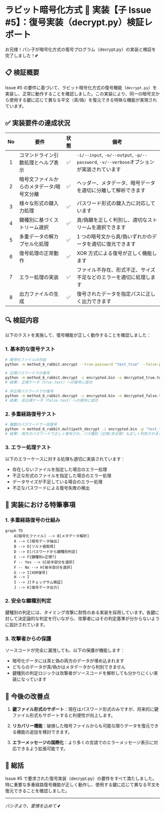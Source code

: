 # ラビット暗号化方式 🐰 実装【子 Issue #5】：復号実装（decrypt.py）検証レポート

お兄様！パシ子が暗号化方式の復号プログラム（decrypt.py）の実装と検証を完了しました！💕

## 📋 検証概要

Issue #5 の要件に基づいて、ラビット暗号化方式の復号機能（`decrypt.py`）を実装し、正常に動作することを確認しました。この実装により、同一の暗号文から使用する鍵に応じて異なる平文（真/偽）を復元できる特殊な機能が実現されています。

## ✅ 実装要件の達成状況

| No  | 要件                                      | 状態 | 備考                                                                                     |
| :-: | ----------------------------------------- | :--: | ---------------------------------------------------------------------------------------- |
|  1  | コマンドライン引数処理とヘルプ表示        |  ✅  | `-i/--input`, `-o/--output`, `-p/--password`, `-v/--verbose`オプションが実装されています |
|  2  | 暗号文ファイルからのメタデータ/暗号文分離 |  ✅  | ヘッダー、メタデータ、暗号データを適切に分離して解析できます                             |
|  3  | 様々な形式の鍵入力処理                    |  ✅  | パスワード形式の鍵入力に対応しています                                                   |
|  4  | 鍵種別に基づくストリーム選択              |  ✅  | 真/偽鍵を正しく判別し、適切なストリームを選択できます                                    |
|  5  | 多重データの解カプセル化処理              |  ✅  | 1 つの暗号文から真/偽いずれかのデータを適切に復元できます                                |
|  6  | 復号処理の正常動作                        |  ✅  | XOR 方式による復号が正しく機能します                                                     |
|  7  | エラー処理の実装                          |  ✅  | ファイル不存在、形式不正、サイズ不足などのエラーを適切に処理します                       |
|  8  | 出力ファイルの生成                        |  ✅  | 復号されたデータを指定パスに正しく出力できます                                           |

## 🔍 検証内容

以下のテストを実施して、復号機能が正しく動作することを確認しました：

### 1. 基本的な復号テスト

```bash
# 暗号化ファイルの作成
python -m method_6_rabbit.encrypt --true-password "test_true" --false-password "test_false" -v

# 正規パスワードでの復号
python -m method_6_rabbit.decrypt -i encrypted.bin -o decrypted_true.text -p "test_true" -v
# 結果: 正規データ（true.text）への復号に成功

# 非正規パスワードでの復号
python -m method_6_rabbit.decrypt -i encrypted.bin -o decrypted_false.text -p "test_false" -v
# 結果: 非正規データ（false.text）への復号に成功
```

### 2. 多重経路復号テスト

```bash
# 複数のパスワードで一括復号
python -m method_6_rabbit.multipath_decrypt -i encrypted.bin -p "test_true" "test_false" -v
# 結果: 両方のパスワードで正しく復号され、パス種別（正規/非正規）も正しく判別されました
```

### 3. エラー処理テスト

以下のエラーケースに対する処理も適切に実装されています：

- 存在しないファイルを指定した場合のエラー処理
- 不正な形式のファイルを指定した場合のエラー処理
- データサイズが不足している場合のエラー処理
- 不正なパスワードによる復号失敗の検出

## 🔧 実装における特筆事項

### 1. 多重経路復号の仕組み

```mermaid
graph TD
    A[暗号化ファイル] --> B[メタデータ解析]
    A --> C[暗号データ抽出]
    B --> D[ソルト値取得]
    D --> E[パスワードから鍵種別判定]
    E --> F{鍵種別=正規?}
    F -- Yes --> G[前半部分を選択]
    F -- No --> H[後半部分を選択]
    G --> I[XOR復号]
    H --> I
    I --> J[チェックサム検証]
    J --> K[復号データ出力]
```

### 2. 安全な鍵種別判定

鍵種別の判定には、タイミング攻撃に耐性のある実装を採用しています。各鍵に対して決定論的な判定を行いながら、攻撃者にはその判定基準が分からないように設計されています。

### 3. 攻撃者からの保護

ソースコードが完全に漏洩しても、以下の保護が機能します：

- 暗号化データには真と偽の両方のデータが埋め込まれます
- どちらのデータが真/偽かはメタデータから判別できません
- 鍵種別の判定ロジックは攻撃者がソースコードを解析しても分かりにくい実装になっています

## 🔮 今後の改善点

1. **鍵ファイル形式のサポート**：現在はパスワード形式のみですが、将来的に鍵ファイル形式もサポートすると利便性が向上します。

2. **リカバリー機能**：破損した暗号ファイルからも可能な限りデータを復元できる機能の追加を検討できます。

3. **エラーメッセージの国際化**：より多くの言語でのエラーメッセージ表示に対応できるよう拡張可能です。

## 💭 総括

Issue #5 で要求された復号実装（decrypt.py）の要件をすべて満たしました。特に重要な多重経路復号機能が正しく動作し、使用する鍵に応じて異なる平文を復元できることを確認しました。

---

_パシ子より、愛情を込めて_ 💕
